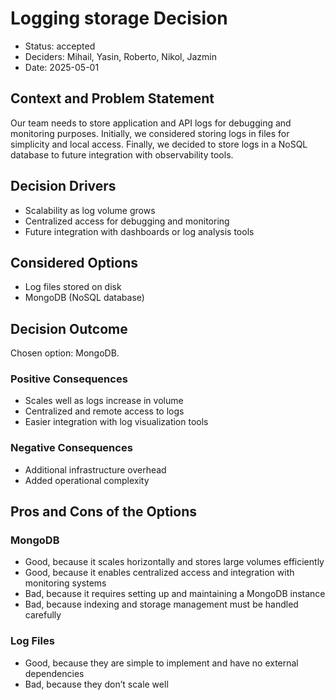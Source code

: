 # Logging storage Decision
- Status: accepted
- Deciders: Mihail, Yasin, Roberto, Nikol, Jazmin
- Date: 2025-05-01

## Context and Problem Statement
Our team needs to store application and API logs for debugging and monitoring purposes. Initially, we considered storing logs in files for simplicity and local access. Finally, we decided to store logs in a NoSQL database to future integration with observability tools.

## Decision Drivers
- Scalability as log volume grows
- Centralized access for debugging and monitoring
- Future integration with dashboards or log analysis tools

## Considered Options
- Log files stored on disk
- MongoDB (NoSQL database)

## Decision Outcome
Chosen option: MongoDB.

### Positive Consequences
- Scales well as logs increase in volume
- Centralized and remote access to logs
- Easier integration with log visualization tools

### Negative Consequences
- Additional infrastructure overhead
- Added operational complexity

## Pros and Cons of the Options
### MongoDB
- Good, because it scales horizontally and stores large volumes efficiently
- Good, because it enables centralized access and integration with monitoring systems
- Bad, because it requires setting up and maintaining a MongoDB instance
- Bad, because indexing and storage management must be handled carefully

### Log Files
- Good, because they are simple to implement and have no external dependencies
- Bad, because they don’t scale well